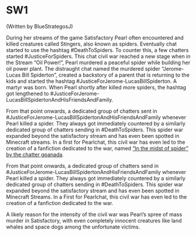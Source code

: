 # SW1

(Written by <span class="tw-name col-blue">BlueStrategosJ</span>)

During her streams of the game Satisfactory Pearl often encountered and killed creatures called Stingers, also known as spiders. Eventually chat started to use the hashtag #DeathToSpiders. To counter this, a few chatters started #JusticeForSpiders. This chat civil war reached a new stage when in the Stream “Oil Power!”, Pearl murdered a peaceful spider while building her oil power plant. The distraught chat named the murdered spider “Jerome-Lucas Bill Spiderton”, created a backstory of a parent that is returning to the kids and started the hashtag #JusticeForJerome-LucasBillSpiderton. A martyr was born. When Pearl shortly after killed more spiders, the hashtag got lengthened to #JusticeForJerome-LucasBillSpidertonAndHisFriendsAndFamily.

From that point onwards, a dedicated group of chatters sent in #JusticeForJerome-LucasBillSpidertonAndHisFriendsAndFamily whenever Pearl killed a spider. They always got immediately countered by a similarly dedicated group of chatters sending in #DeathToSpiders. This spider war expanded beyond the satisfactory stream and has even been spotted in Minecraft streams. In a first for Pearlchat, this civil war has even led to the creation of a fanfiction dedicated to the war, named [“In the midst of spider” by the chatter gpanada](https://www.tumblr.com/gpanada/789425307721564160/in-the-midst-of-spider?source=share).

From that point onwards, a dedicated group of chatters send in #JusticeForJerome-LucasBillSpidertonAndHisFriendsAndFamily whenever Pearl killed a spider. They always got immediately countered by a similarly dedicated group of chatters sending in #DeathToSpiders. This spider war expanded beyond the satisfactory stream and has even been spotted in Minecraft Streams. In a First for Pearlchat, this civil war has even led to the creation of a fanfiction dedicated to the war.

A likely reason for the intensity of the civil war was Pearl’s spree of mass murder in Satisfactory, with even completely innocent creatures like land whales and space dogs among the unfortunate victims.
